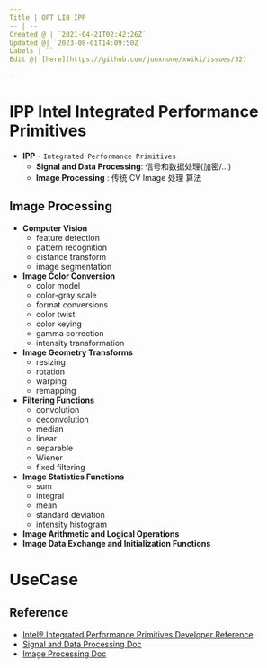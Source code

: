 ```yaml
---
Title | OPT LIB IPP
-- | --
Created @ | `2021-04-21T02:42:26Z`
Updated @| `2023-08-01T14:09:50Z`
Labels | ``
Edit @| [here](https://github.com/junxnone/xwiki/issues/32)

---
```

# IPP Intel Integrated Performance Primitives

- **IPP** - `Integrated Performance Primitives`
  - **Signal and Data Processing**: 信号和数据处理(加密/...)
  - **Image Processing** : 传统 CV Image 处理 算法


## Image Processing
- **Computer Vision**
  - feature detection
  - pattern recognition
  - distance transform
  - image segmentation
- **Image Color Conversion**
  - color model
  - color-gray scale
  - format conversions
  - color twist
  - color keying
  - gamma correction
  - intensity transformation
- **Image Geometry Transforms**
  - resizing
  - rotation
  - warping
  - remapping
- **Filtering Functions**
  - convolution 
  - deconvolution 
  - median
  - linear
  - separable
  - Wiener
  - fixed filtering
- **Image Statistics Functions**
  - sum
  - integral
  - mean
  - standard deviation
  - intensity histogram
- **Image Arithmetic and Logical Operations**
- **Image Data Exchange and Initialization Functions**




# UseCase


## Reference
- [Intel® Integrated Performance Primitives Developer Reference](https://software.intel.com/content/www/us/en/develop/documentation/ipp-dev-reference/top.html)
- [Signal and Data Processing Doc](https://software.intel.com/content/dam/develop/external/us/en/documents/ipps.pdf)
- [Image Processing Doc](https://software.intel.com/content/dam/develop/external/us/en/documents/ippi.pdf)


